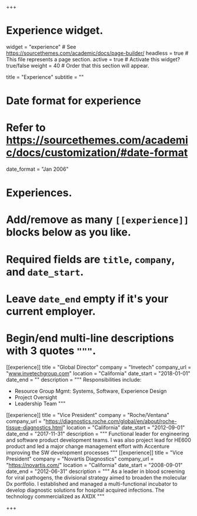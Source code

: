 +++
# Experience widget.
widget = "experience"  # See https://sourcethemes.com/academic/docs/page-builder/
headless = true  # This file represents a page section.
active = true  # Activate this widget? true/false
weight = 40  # Order that this section will appear.

title = "Experience"
subtitle = ""

# Date format for experience
#   Refer to https://sourcethemes.com/academic/docs/customization/#date-format
date_format = "Jan 2006"

# Experiences.
#   Add/remove as many `[[experience]]` blocks below as you like.
#   Required fields are `title`, `company`, and `date_start`.
#   Leave `date_end` empty if it's your current employer.
#   Begin/end multi-line descriptions with 3 quotes `"""`.
[[experience]]
  title = "Global Director"
  company = "Invetech"
  company_url = "www.invetechgroup.com"
  location = "California"
  date_start = "2018-01-01"
  date_end = ""
  description = """
  Responsibilities include:
  
  * Resource Group Mgmt: Systems, Software, Experience Design
  * Project Oversight
  * Leadership Team
  """

[[experience]]
  title = "Vice President"
  company = "Roche/Ventana"
  company_url = "https://diagnostics.roche.com/global/en/about/roche-tissue-diagnostics.html"
  location = "California"
  date_start = "2012-09-01"
  date_end = "2017-11-31"
  description = """
  Functional leader for engineering and software product development teams.
  I was also project lead for HE600 product and led a major change management effort with Accenture improving the SW development processes
  """
[[experience]]
  title = "Vice President"
  company = "Novartis Diagnostics"
  company_url = "https://novartis.com/"
  location = "California"
  date_start = "2008-09-01"
  date_end = "2012-06-31"
  description = """
  As a leader in blood screening for viral pathogens, the divisional strategy aimed to broaden the molecular Dx portfolio. I established and managed a multi-functional incubator to develop diagnostic solutions for hospital acquired infections. 
  The technology commercialized as AXDX
  """

+++
